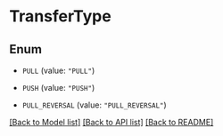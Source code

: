 # TransferType

## Enum


* `PULL` (value: `"PULL"`)

* `PUSH` (value: `"PUSH"`)

* `PULL_REVERSAL` (value: `"PULL_REVERSAL"`)


[[Back to Model list]](../README.md#documentation-for-models) [[Back to API list]](../README.md#documentation-for-api-endpoints) [[Back to README]](../README.md)


